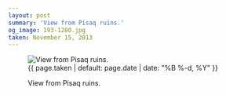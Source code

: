```yaml
---
layout: post
summary: 'View from Pisaq ruins.'
og_image: 193-1280.jpg
taken: November 15, 2013
---
```


<figure class="post" data-src="{{ site.assets_url }}/{{ page.og_image }}" data-sub-html='#caption-{{ page.id | remove_first: "/" }}'>
<img alt="View from Pisaq ruins." sizes="(min-width: 700px) 50vw, calc(100vw - 2rem)" src="{{ site.assets_url }}/193-640.jpg" srcset="{{ site.assets_url }}/193-1280.jpg 1280w, {{ site.assets_url }}/193-960.jpg 960w, {{ site.assets_url }}/193-640.jpg 640w, {{ site.assets_url }}/193-320.jpg 320w"/>
<figcaption id='caption-{{ page.id | remove_first: "/" }}'>
<time>{{ page.taken | default: page.date | date: "%B %-d, %Y" }}</time>
<p>View from Pisaq ruins.</p>
</figcaption>
</figure>
